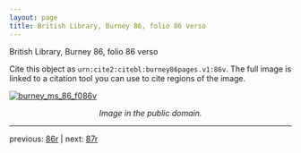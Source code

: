 ```yaml
---
layout: page
title: British Library, Burney 86, folio 86 verso
---
```


British Library, Burney 86, folio 86 verso

Cite this object as `urn:cite2:citebl:burney86pages.v1:86v`.  The full image is linked to a citation tool you can use to cite regions of the image.

[![burney_ms_86_f086v](http://www.homermultitext.org/iipsrv?IIIF=/project/homer/pyramidal/deepzoom/citebl/burney86imgs/v1/burney_ms_86_f086v.tif/full/800,/0/default.jpg)](http://www.homermultitext.org/ict2/?urn=urn:cite2:citebl:burney86imgs.v1:burney_ms_86_f086v) 

<p style="text-align: center; font-style: italic;">Image in the public domain.</p>

---

previous: [86r](../86r/) | next: [87r](../87r/)